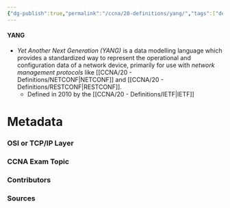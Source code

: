 ```yaml
---
{"dg-publish":true,"permalink":"/ccna/20-definitions/yang/","tags":["defs_ccna"]}
---
```


#### YANG
- *Yet Another Next Generation (YANG)* is a data modelling language which provides a standardized way to represent the operational and configuration data of a network device, primarily for use with *network management protocols* like [[CCNA/20 - Definitions/NETCONF\|NETCONF]] and [[CCNA/20 - Definitions/RESTCONF\|RESTCONF]].
	- Defined in 2010 by the [[CCNA/20 - Definitions/IETF\|IETF]]

# Metadata
### OSI or TCP/IP Layer

### CCNA Exam Topic

### Contributors

### Sources

